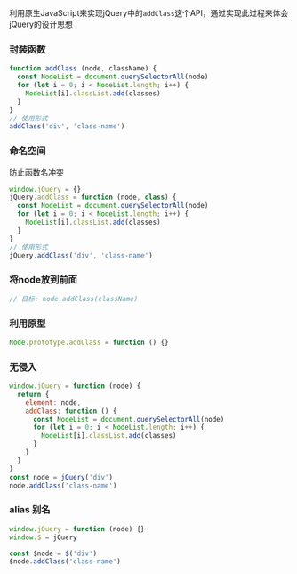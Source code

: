利用原生JavaScript来实现jQuery中的`addClass`这个API，通过实现此过程来体会jQuery的设计思想

### 封装函数
```js
function addClass (node, className) {
  const NodeList = document.querySelectorAll(node)
  for (let i = 0; i < NodeList.length; i++) {
    NodeList[i].classList.add(classes)
  }
}
// 使用形式
addClass('div', 'class-name')
```

### 命名空间
防止函数名冲突
```js
window.jQuery = {}
jQuery.addClass = function (node, class) {
  const NodeList = document.querySelectorAll(node)
  for (let i = 0; i < NodeList.length; i++) {
    NodeList[i].classList.add(classes)
  }
}
// 使用形式
jQuery.addClass('div', 'class-name')
```

### 将node放到前面
```js
// 目标: node.addClass(className)
```
### 利用原型
```js
Node.prototype.addClass = function () {}
```
### 无侵入
```js
window.jQuery = function (node) {
  return {
    element: node,
    addClass: function () {
      const NodeList = document.querySelectorAll(node)
      for (let i = 0; i < NodeList.length; i++) {
        NodeList[i].classList.add(classes)
      }
    }
  }
}
const node = jQuery('div')
node.addClass('class-name')
```
### alias 别名
```js
window.jQuery = function (node) {}
window.$ = jQuery

const $node = $('div')
$node.addClass('class-name')
```
